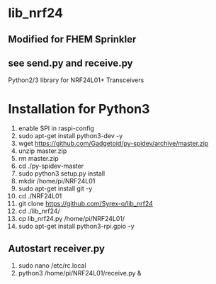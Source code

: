 lib_nrf24
=========

## Modified for FHEM Sprinkler
## see send.py and receive.py

Python2/3 library for NRF24L01+ Transceivers

# Installation for Python3
1. enable SPI in raspi-config
2. sudo apt-get install python3-dev -y
3. wget https://github.com/Gadgetoid/py-spidev/archive/master.zip
4. unzip master.zip
5. rm master.zip
6. cd ./py-spidev-master
7. sudo python3 setup.py install
8. mkdir /home/pi/NRF24L01
9. sudo apt-get install git -y
10. cd ./NRF24L01
11. git clone https://github.com/Syrex-o/lib_nrf24
12. cd ./lib_nrf24/
13. cp lib_nrf24.py /home/pi/NRF24L01/
14. sudo apt-get install python3-rpi.gpio -y


## Autostart receiver.py
1. sudo nano /etc/rc.local
2. python3 /home/pi/NRF24L01/receive.py &
